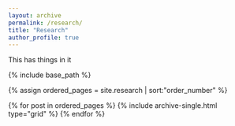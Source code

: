 ```yaml
---
layout: archive
permalink: /research/
title: "Research"
author_profile: true
---
```

This has things in it
<!-- ## Current Projects

### integrating the Processes of Green Infrastructure in a Large-Scale Land Surface Model -->

<!-- ![Test Image](/images/conceptual_model_v4_simple_title-01.png) -->


{% include base_path %}

{% assign ordered_pages = site.research | sort:"order_number" %}

{% for post in ordered_pages %}
  {% include archive-single.html type="grid" %}
{% endfor %}
